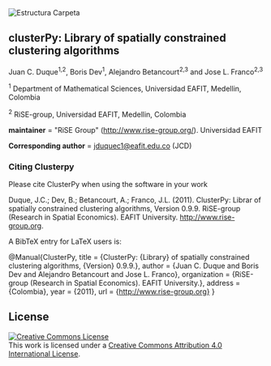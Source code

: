 
<img src="data/figs/rise_logo.png" alt="Estructura Carpeta" align="center">

## clusterPy: Library of spatially constrained clustering algorithms

Juan C. Duque<sup>1,2</sup>, Boris Dev<sup>1</sup>, Alejandro Betancourt<sup>2,3</sup> and Jose L. Franco<sup>2,3</sup>


<sup>1</sup> Department of Mathematical Sciences, Universidad EAFIT, Medellin, Colombia

<sup>2</sup> RiSE-group, Universidad EAFIT, Medellin, Colombia

__maintainer__ = "RiSE Group"  (http://www.rise-group.org/). Universidad EAFIT

__Corresponding author__ = jduquec1@eafit.edu.co (JCD)


### Citing Clusterpy 

Please cite ClusterPy when using the software in your work

Duque, J.C.; Dev, B.; Betancourt, A.; Franco, J.L. (2011). ClusterPy: Librar of spatially constrained clustering algorithms, Version 0.9.9. RiSE-group (Research in Spatial Economics). EAFIT University. http://www.rise-group.org.

A BibTeX entry for LaTeX users is:

@Manual{ClusterPy,
title = {ClusterPy: {Library} of spatially constrained clustering algorithms,
{Version} 0.9.9.},
author = {Juan C. Duque and Boris Dev and Alejandro Betancourt and Jose L. Franco},
organization = {RiSE-group (Research in Spatial Economics). EAFIT University.},
address = {Colombia},
year = {2011},
url = {http://www.rise-group.org}
}

## License

<a rel="license" href="http://creativecommons.org/licenses/by/4.0/"><img alt="Creative Commons License" style="border-width:0" src="https://i.creativecommons.org/l/by/4.0/88x31.png" /></a><br />This work is licensed under a <a rel="license" href="http://creativecommons.org/licenses/by/4.0/">Creative Commons Attribution 4.0 International License</a>.
